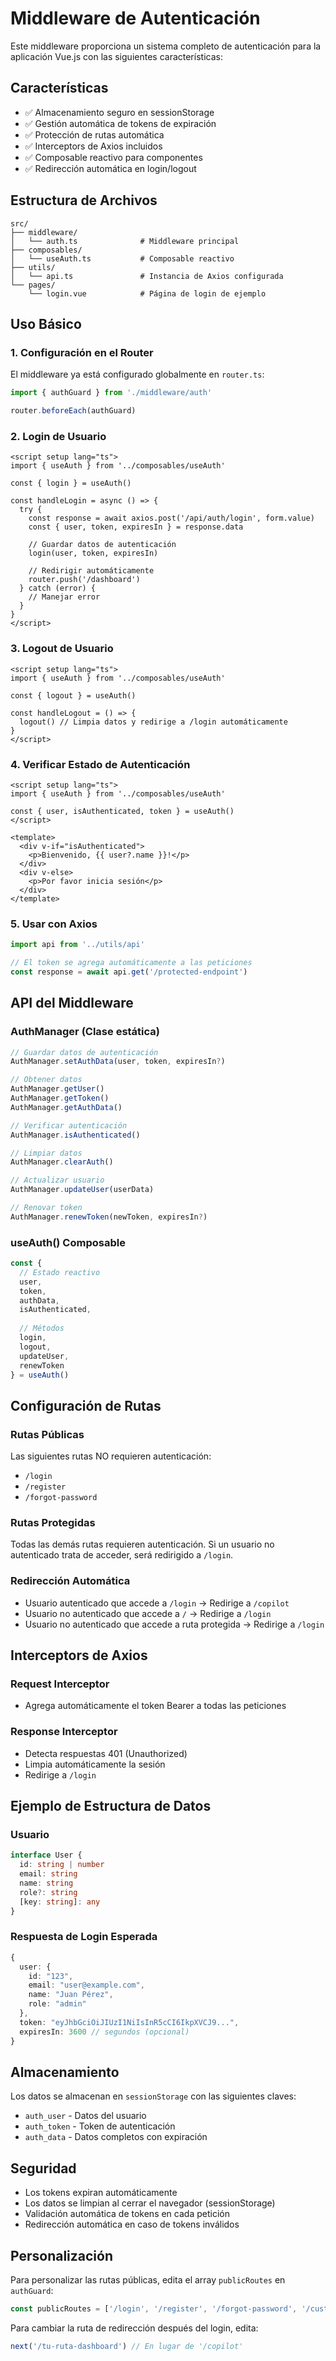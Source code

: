 # Middleware de Autenticación

Este middleware proporciona un sistema completo de autenticación para la aplicación Vue.js con las siguientes características:

## Características

- ✅ Almacenamiento seguro en sessionStorage
- ✅ Gestión automática de tokens de expiración
- ✅ Protección de rutas automática
- ✅ Interceptors de Axios incluidos
- ✅ Composable reactivo para componentes
- ✅ Redirección automática en login/logout

## Estructura de Archivos

```
src/
├── middleware/
│   └── auth.ts              # Middleware principal
├── composables/
│   └── useAuth.ts           # Composable reactivo
├── utils/
│   └── api.ts               # Instancia de Axios configurada
└── pages/
    └── login.vue            # Página de login de ejemplo
```

## Uso Básico

### 1. Configuración en el Router

El middleware ya está configurado globalmente en `router.ts`:

```typescript
import { authGuard } from './middleware/auth'

router.beforeEach(authGuard)
```

### 2. Login de Usuario

```vue
<script setup lang="ts">
import { useAuth } from '../composables/useAuth'

const { login } = useAuth()

const handleLogin = async () => {
  try {
    const response = await axios.post('/api/auth/login', form.value)
    const { user, token, expiresIn } = response.data
    
    // Guardar datos de autenticación
    login(user, token, expiresIn)
    
    // Redirigir automáticamente
    router.push('/dashboard')
  } catch (error) {
    // Manejar error
  }
}
</script>
```

### 3. Logout de Usuario

```vue
<script setup lang="ts">
import { useAuth } from '../composables/useAuth'

const { logout } = useAuth()

const handleLogout = () => {
  logout() // Limpia datos y redirige a /login automáticamente
}
</script>
```

### 4. Verificar Estado de Autenticación

```vue
<script setup lang="ts">
import { useAuth } from '../composables/useAuth'

const { user, isAuthenticated, token } = useAuth()
</script>

<template>
  <div v-if="isAuthenticated">
    <p>Bienvenido, {{ user?.name }}!</p>
  </div>
  <div v-else>
    <p>Por favor inicia sesión</p>
  </div>
</template>
```

### 5. Usar con Axios

```typescript
import api from '../utils/api'

// El token se agrega automáticamente a las peticiones
const response = await api.get('/protected-endpoint')
```

## API del Middleware

### AuthManager (Clase estática)

```typescript
// Guardar datos de autenticación
AuthManager.setAuthData(user, token, expiresIn?)

// Obtener datos
AuthManager.getUser()
AuthManager.getToken()
AuthManager.getAuthData()

// Verificar autenticación
AuthManager.isAuthenticated()

// Limpiar datos
AuthManager.clearAuth()

// Actualizar usuario
AuthManager.updateUser(userData)

// Renovar token
AuthManager.renewToken(newToken, expiresIn?)
```

### useAuth() Composable

```typescript
const {
  // Estado reactivo
  user,
  token,
  authData,
  isAuthenticated,
  
  // Métodos
  login,
  logout,
  updateUser,
  renewToken
} = useAuth()
```

## Configuración de Rutas

### Rutas Públicas

Las siguientes rutas NO requieren autenticación:
- `/login`
- `/register`  
- `/forgot-password`

### Rutas Protegidas

Todas las demás rutas requieren autenticación. Si un usuario no autenticado trata de acceder, será redirigido a `/login`.

### Redirección Automática

- Usuario autenticado que accede a `/login` → Redirige a `/copilot`
- Usuario no autenticado que accede a `/` → Redirige a `/login`
- Usuario no autenticado que accede a ruta protegida → Redirige a `/login`

## Interceptors de Axios

### Request Interceptor
- Agrega automáticamente el token Bearer a todas las peticiones

### Response Interceptor  
- Detecta respuestas 401 (Unauthorized)
- Limpia automáticamente la sesión
- Redirige a `/login`

## Ejemplo de Estructura de Datos

### Usuario
```typescript
interface User {
  id: string | number
  email: string
  name: string
  role?: string
  [key: string]: any
}
```

### Respuesta de Login Esperada
```typescript
{
  user: {
    id: "123",
    email: "user@example.com", 
    name: "Juan Pérez",
    role: "admin"
  },
  token: "eyJhbGciOiJIUzI1NiIsInR5cCI6IkpXVCJ9...",
  expiresIn: 3600 // segundos (opcional)
}
```

## Almacenamiento

Los datos se almacenan en `sessionStorage` con las siguientes claves:
- `auth_user` - Datos del usuario
- `auth_token` - Token de autenticación  
- `auth_data` - Datos completos con expiración

## Seguridad

- Los tokens expiran automáticamente
- Los datos se limpian al cerrar el navegador (sessionStorage)
- Validación automática de tokens en cada petición
- Redirección automática en caso de tokens inválidos

## Personalización

Para personalizar las rutas públicas, edita el array `publicRoutes` en `authGuard`:

```typescript
const publicRoutes = ['/login', '/register', '/forgot-password', '/custom-public-route']
```

Para cambiar la ruta de redirección después del login, edita:

```typescript
next('/tu-ruta-dashboard') // En lugar de '/copilot'
```
